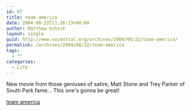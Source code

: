 ```yaml
---
id: 67
title: team america
date: 2004-08-22T11:26:23+00:00
author: Matthew Schick
layout: single
guid: http://www.excentral.org/archives/2004/08/22/team-america/
permalink: /archives/2004/08/22/team-america
tags:
  - ""
categories:
  - Life
---
```

New movie from those geniuses of satire, Matt Stone and Trey Parker of South Park fame...  This one's gonna be great!

<a href="http://www.teamamericamovie.com/">team america</a>
